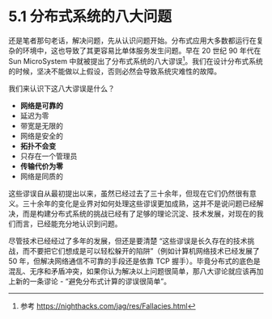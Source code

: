 # 5.1 分布式系统的八大问题

还是笔者那句老话，解决问题，先从认识问题开始。分布式应用大多数都运行在复杂的环境中，这也导致了其更容易比单体服务发生问题。早在 20 世纪 90 年代在 Sun MicroSystem 中就被提出了分布式系统的八大谬误[^1]。我们在设计分布式系统的时候，坚决不能做以上假设，否则必然会导致系统灾难性的故障。

我们来认识下这八大谬误是什么？

- **网络是可靠的**
- 延迟为零
- 带宽是无限的
- 网络是安全的
- **拓扑不会变**
- 只存在一个管理员
- **传输代价为零**
- 网络是同质的

这些谬误自从最初提出以来，虽然已经过去了三十余年，但现在它们仍然很有意义。三十余年的变化是业界对如何处理这些谬误更加成熟，这并不是说问题已经解决，而是构建分布式系统的挑战已经有了足够的理论沉淀、技术发展，对现在的我们而言，已经能充分地认识到问题。

尽管技术已经经过了多年的发展，但还是要清楚 “这些谬误是长久存在的技术挑战，而不要把它们想成是可以轻松躲开的陷阱”（例如计算机网络技术已经发展了 50 年，但解决网络通信不可靠的手段还是依靠 TCP 握手）。毕竟分布式的底色是混乱、无序和矛盾冲突，如果你认为解决以上问题很简单，那八大谬论就应该再加上新的一条谬论 - “避免分布式计算的谬误很简单”。


[^1]: 参考 https://nighthacks.com/jag/res/Fallacies.html